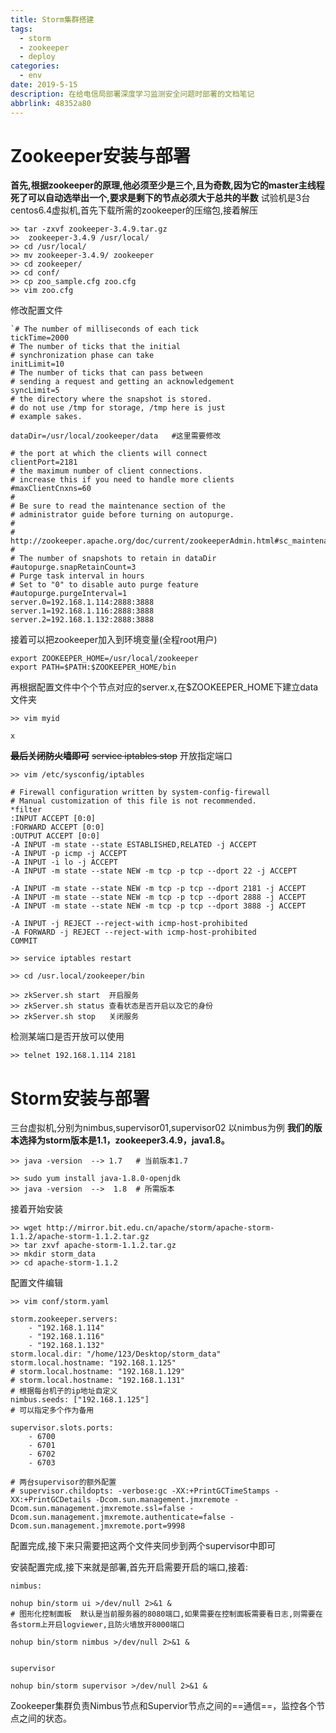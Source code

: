 ```yaml
---
title: Storm集群搭建
tags:
  - storm
  - zookeeper
  - deploy
categories:
  - env
date: 2019-5-15
description: 在给电信局部署深度学习监测安全问题时部署的文档笔记
abbrlink: 48352a80
---
```

# Zookeeper安装与部署
**首先,根据zookeeper的原理,他必须至少是三个,且为奇数,因为它的master主线程死了可以自动选举出一个,要求是剩下的节点必须大于总共的半数**
试验机是3台centos6.4虚拟机,首先下载所需的zookeeper的压缩包,接着解压
```
>> tar -zxvf zookeeper-3.4.9.tar.gz
>>  zookeeper-3.4.9 /usr/local/
>> cd /usr/local/
>> mv zookeeper-3.4.9/ zookeeper
>> cd zookeeper/
>> cd conf/
>> cp zoo_sample.cfg zoo.cfg
>> vim zoo.cfg
```
修改配置文件
```
`# The number of milliseconds of each tick
tickTime=2000
# The number of ticks that the initial
# synchronization phase can take
initLimit=10
# The number of ticks that can pass between
# sending a request and getting an acknowledgement
syncLimit=5
# the directory where the snapshot is stored.
# do not use /tmp for storage, /tmp here is just
# example sakes.

dataDir=/usr/local/zookeeper/data   #这里需要修改

# the port at which the clients will connect
clientPort=2181
# the maximum number of client connections.
# increase this if you need to handle more clients
#maxClientCnxns=60
#
# Be sure to read the maintenance section of the
# administrator guide before turning on autopurge.
#
# http://zookeeper.apache.org/doc/current/zookeeperAdmin.html#sc_maintenance
#
# The number of snapshots to retain in dataDir
#autopurge.snapRetainCount=3
# Purge task interval in hours
# Set to "0" to disable auto purge feature
#autopurge.purgeInterval=1
server.0=192.168.1.114:2888:3888
server.1=192.168.1.116:2888:3888
server.2=192.168.1.132:2888:3888

```
接着可以把zookeeper加入到环境变量(全程root用户)
```
export ZOOKEEPER_HOME=/usr/local/zookeeper
export PATH=$PATH:$ZOOKEEPER_HOME/bin
```

再根据配置文件中个个节点对应的server.x,在$ZOOKEEPER_HOME下建立data文件夹
```
>> vim myid

x

```
~~**最后关闭防火墙即可**~~
~~service iptables stop~~
开放指定端口

```
>> vim /etc/sysconfig/iptables

# Firewall configuration written by system-config-firewall
# Manual customization of this file is not recommended.
*filter
:INPUT ACCEPT [0:0]
:FORWARD ACCEPT [0:0]
:OUTPUT ACCEPT [0:0]
-A INPUT -m state --state ESTABLISHED,RELATED -j ACCEPT
-A INPUT -p icmp -j ACCEPT
-A INPUT -i lo -j ACCEPT
-A INPUT -m state --state NEW -m tcp -p tcp --dport 22 -j ACCEPT

-A INPUT -m state --state NEW -m tcp -p tcp --dport 2181 -j ACCEPT
-A INPUT -m state --state NEW -m tcp -p tcp --dport 2888 -j ACCEPT
-A INPUT -m state --state NEW -m tcp -p tcp --dport 3888 -j ACCEPT

-A INPUT -j REJECT --reject-with icmp-host-prohibited
-A FORWARD -j REJECT --reject-with icmp-host-prohibited
COMMIT

>> service iptables restart

>> cd /usr.local/zookeeper/bin

>> zkServer.sh start  开启服务
>> zkServer.sh status 查看状态是否开启以及它的身份
>> zkServer.sh stop   关闭服务
```
检测某端口是否开放可以使用
```
>> telnet 192.168.1.114 2181
```

# Storm安装与部署

三台虚拟机,分别为nimbus,supervisor01,supervisor02
以nimbus为例
**我们的版本选择为storm版本是1.1，zookeeper3.4.9，java1.8。**
```
>> java -version  --> 1.7   # 当前版本1.7

>> sudo yum install java-1.8.0-openjdk
>> java -version  -->  1.8  # 所需版本
```
接着开始安装
```
>> wget http://mirror.bit.edu.cn/apache/storm/apache-storm-1.1.2/apache-storm-1.1.2.tar.gz
>> tar zxvf apache-storm-1.1.2.tar.gz
>> mkdir storm_data
>> cd apache-storm-1.1.2
```

配置文件编辑
```
>> vim conf/storm.yaml

storm.zookeeper.servers:
    - "192.168.1.114"
    - "192.168.1.116"
    - "192.168.1.132"
storm.local.dir: "/home/123/Desktop/storm_data"
storm.local.hostname: "192.168.1.125"
# storm.local.hostname: "192.168.1.129"
# storm.local.hostname: "192.168.1.131"
# 根据每台机子的ip地址自定义
nimbus.seeds: ["192.168.1.125"]
# 可以指定多个作为备用

supervisor.slots.ports:
    - 6700
    - 6701
    - 6702
    - 6703

# 两台supervisor的额外配置
# supervisor.childopts: -verbose:gc -XX:+PrintGCTimeStamps -XX:+PrintGCDetails -Dcom.sun.management.jmxremote -Dcom.sun.management.jmxremote.ssl=false -Dcom.sun.management.jmxremote.authenticate=false -Dcom.sun.management.jmxremote.port=9998
```
配置完成,接下来只需要把这两个文件夹同步到两个supervisor中即可


安装配置完成,接下来就是部署,首先开启需要开启的端口,接着:
```
nimbus:

nohup bin/storm ui >/dev/null 2>&1 &
# 图形化控制面板  默认是当前服务器的8080端口,如果需要在控制面板需要看日志,则需要在各storm上开启logviewer,且防火墙放开8000端口

nohup bin/storm nimbus >/dev/null 2>&1 &


supervisor

nohup bin/storm supervisor >/dev/null 2>&1 &
```




Zookeeper集群负责Nimbus节点和Supervior节点之间的==通信==，监控各个节点之间的状态。
